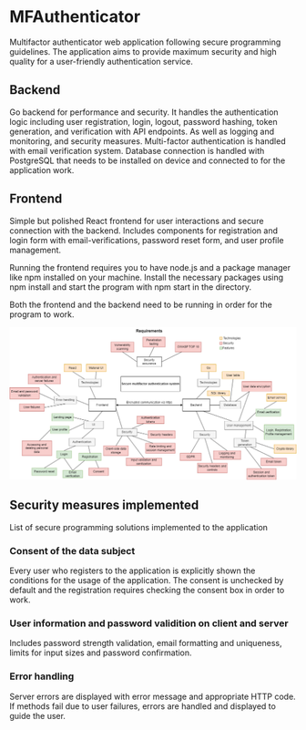 # MFAuthenticator
Multifactor authenticator web application following secure programming guidelines. The application aims to provide maximum security and high quality for a user-friendly authentication service.
## Backend
Go backend for performance and security. It handles the authentication logic including user registration, login, logout, password hashing, token generation, and verification with API endpoints. As well as logging and monitoring, and security measures. Multi-factor authentication is handled with email verification system. Database connection is handled with PostgreSQL that needs to be installed on device and connected to for the application work.

## Frontend
Simple but polished React frontend for user interactions and secure connection with the backend. Includes components for registration and login form with email-verifications, password reset form, and user profile management.

Running the frontend requires you to have node.js and a package manager like npm installed on your machine. Install the necessary packages using npm install and start the program with npm start in the directory.

Both the frontend and the backend need to be running in order for the program to work.

![requirements](requirements.png)

## Security measures implemented
List of secure programming solutions implemented to the application
### Consent of the data subject
Every user who registers to the application is explicitly shown the conditions for the usage of the application. The consent is unchecked by default and the registration requires checking the consent box in order to work.
### User information and password validition on client and server
Includes password strength validation, email formatting and uniqueness, limits for input sizes and password confirmation.
### Error handling
Server errors are displayed with error message and appropriate HTTP code. If methods fail due to user failures, errors are handled and displayed to guide the user.